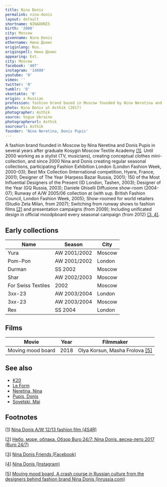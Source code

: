 ```yaml
---
title: Nina Donis
permalink: nina-donis
layout: default
shortname: NINADONIS
birth: '2000'
city: Moscow
givenname: Nina Donis
othername: Нина Донис
originlang: Rus.
originspell: Нина Донис
appearing: Est.
city: Moscow
facebook: '407'
instagram: '14600'
youtube: '0'
vimeo: ''
twitter: '0'
tumblr: '0'
vkontakte: '0'
origin: a Russian
profession: fashion brand based in Moscow founded by Nina Neretina and Donis Pupis
photo: Nina Donis at Asthik (2017)
photographer: Asthik
source: Vogue Ukraine
photographerurl: Asthik
sourceurl: Asthik
founder: 'Nina Neretina, Donis Pupis'
---
```


A fashion brand founded in Moscow by Nina Neretina and Donis Pupis in several years after graduate Kosygin Moscow Textile Academy <span id="a1">[\[1\]](#f1)</span>. Until 2000 working as a stylist (TV, musicians), creating conceptual clothes mini-collection, and since 2000 Nina and Donis creating regular seasonal collections, participating Fashion Exhibition London (London Fashion Week, 2000-03); Best Mix Collection (International competition, Hyere, France, 2001); Designer of The Year (Harpess Bazar Russia, 2001); 150 of the Most Influential Designers of the Present (ID London, Tashen, 2003); Designer of the Year (GQ Russia, 2003); Daniele Ghiselli Diffusione show-room (2004-07); Runway of A/W 2005/06 collection at (with sup. British Fashion Council, London Fashion Week, 2005); Show-roomed for world retailers (Studio Zeta Milan, from 2007); Switching from runway shows to fashion films <span id="a2">[\[2\]](#f2)</span> and presentation campaigns (from 2009); Including unificated design in official moodpboard every seasonal campaign (from 2012) <span id="a3">[\[3, 4\]](#f3)</span>.

## Early collections

|Name|Season|City|
|-|-|-|
|Yura|AW 2001/2002|Moscow|
|Pom-Pon|AW 2001/2002|London|
|Durman|SS 2002|Moscow|
|Shar|AW 2002/2003|Moscow|
|For Swiss Textiles|2002|Moscow|
|3хх-23|AW 2003/2004|London|
|3хх-23|AW 2003/2004|Moscow|
|Rex|SS 2004|London|

## Films

|Movie|Year|Filmmaker|
|-|-|-|
|Moving mood board|2018|Olya Korsun, Masha Frolova <span id="a5">[\[5\]](#f5)</span>|

## See also

+ [K20](k20)
+ [Le Form](le-form)
+ [Neretina, Nina](neretina-nina)
+ [Pupis, Donis](pupis-donis)
+ [Sovetski, Mai](sovetski-mai)

## Footnotes

[[1]](#a1) <span id="f1"></span> [Nina Donis A/W 12/13 fashion film (4S4R)](http://ninadonis-work.tumblr.com)

[[2]](#a2) <span id="f2"></span> [Небо, море, облака. Обзор Buro 24/7: Nina Donis, весна-лето 2017 (Buro 24/7)](https://www.buro247.ru/fashion/fashionshows/obzor-buro-24-7-nina-donis-vesna-leto-2017.html)

[[3]](#a3) <span id="f3"></span> [Nina Donis Friends (Facebook)](https://www.facebook.com/nina.donis/friends)

[[4]](#a4) <span id="f4"></span> [Nina Donis (Instagram)](https://www.instagram.com/nina_donis)

[[5]](#a5) <span id="f5"></span> [Moving mood board, A crash course in Russian culture from the designers behind fashion brand Nina Donis (Inrussia.com)](http://inrussia.com/moving-mood-board)
